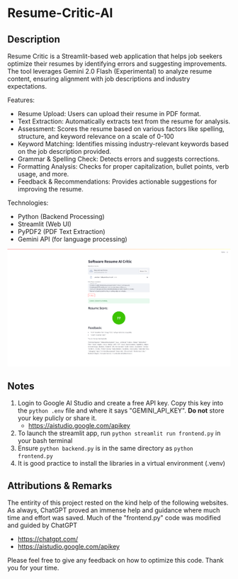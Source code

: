 # Resume-Critic-AI

## Description ##

Resume Critic is a Streamlit-based web application that helps job seekers optimize their resumes by identifying errors and suggesting improvements. The tool leverages Gemini 2.0 Flash (Experimental) to analyze resume content, ensuring alignment with job descriptions and industry expectations.

Features:

- Resume Upload: Users can upload their resume in PDF format.
- Text Extraction: Automatically extracts text from the resume for analysis.
- Assessment: Scores the resume based on various factors like spelling, structure, and keyword relevance on a scale of 0-100
- Keyword Matching: Identifies missing industry-relevant keywords based on the job description provided.
- Grammar & Spelling Check: Detects errors and suggests corrections.
- Formatting Analysis: Checks for proper capitalization, bullet points, verb usage, and more.
- Feedback & Recommendations: Provides actionable suggestions for improving the resume.

Technologies:

- Python (Backend Processing)
- Streamlit (Web UI)
- PyPDF2 (PDF Text Extraction)
- Gemini API (for language processing)


![alt text](example.png)


## Notes ##

1. Login to Google AI Studio and create a free API key. Copy this key into the ```python .env``` file and where it says "GEMINI_API_KEY". **Do not** store your key pulicly or share it. 
   - https://aistudio.google.com/apikey
2. To launch the streamlit app, run ```python streamlit run frontend.py``` in your bash terminal
3. Ensure ```python backend.py``` is in the same directory as ```python frontend.py```
4. It is good practice to install the libraries in a virtual environment (.venv)


## Attributions & Remarks ##

The entirity of this project rested on the kind help of the following websites. As always, ChatGPT proved an immense help and guidance where much time and effort was saved. Much of the "frontend.py" code was modified and guided by ChatGPT

- https://chatgpt.com/
- https://aistudio.google.com/apikey

Please feel free to give any feedback on how to optimize this code. Thank you for your time.
